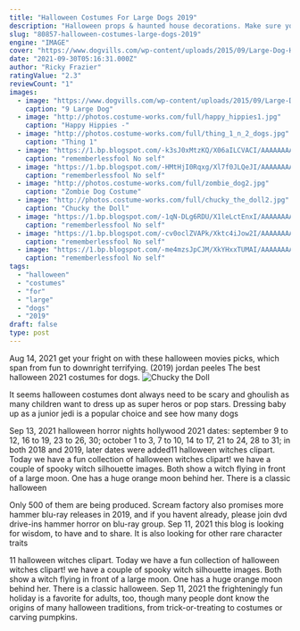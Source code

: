 ```yaml
---
title: "Halloween Costumes For Large Dogs 2019"
description: "Halloween props & haunted house decorations. Make sure your haunted house has the ultimate freak factor with the most spine-chilling and scary halloween decorations and halloween props in town. Our spooky range of horror decorations are great for a bit of low-key fright, or stock up and deck out your halloween party pad for all-out scenes of terror!. Grab some wall and window halloween"
slug: "80857-halloween-costumes-large-dogs-2019"
engine: "IMAGE"
cover: "https://www.dogvills.com/wp-content/uploads/2015/09/Large-Dog-Halloween-Costumes-For-Boy-Dogs.jpg"
date: "2021-09-30T05:16:31.000Z"
author: "Ricky Frazier"
ratingValue: "2.3"
reviewCount: "1"
images:
  - image: "https://www.dogvills.com/wp-content/uploads/2015/09/Large-Dog-Halloween-Costumes-For-Boy-Dogs.jpg"
    caption: "9 Large Dog"
  - image: "http://photos.costume-works.com/full/happy_hippies1.jpg"
    caption: "Happy Hippies -"
  - image: "http://photos.costume-works.com/full/thing_1_n_2_dogs.jpg"
    caption: "Thing 1"
  - image: "https://1.bp.blogspot.com/-k3sJ0xMtzKQ/X06aILCVACI/AAAAAAAAfvc/8HFE7LKce6gGr_87-YkQTUVJa60TmAXhACLcBGAsYHQ/s1600/Untitled2034.png"
    caption: "rememberlessfool No self"
  - image: "https://1.bp.blogspot.com/-HMtHjI0Rqxg/Xl7f0JLQeJI/AAAAAAAAeac/zAHOfpNJxx4l54ujMLtrPS5XZd1nf_UAQCLcBGAsYHQ/s1600/Untitled1266.png"
    caption: "rememberlessfool No self"
  - image: "http://photos.costume-works.com/full/zombie_dog2.jpg"
    caption: "Zombie Dog Costume"
  - image: "http://photos.costume-works.com/full/chucky_the_doll2.jpg"
    caption: "Chucky the Doll"
  - image: "https://1.bp.blogspot.com/-1qN-DLg6RDU/X1leLctEnxI/AAAAAAAAgUc/SDcXgpoo17IohOn6yRGaXrcSU9HsJ3AlgCLcBGAsYHQ/s1600/Untitled2333.png"
    caption: "rememberlessfool No self"
  - image: "https://1.bp.blogspot.com/-cv0oclZVAPk/Xktc4iJow2I/AAAAAAAAdAI/SaVtM69xqfs_Su0LhN1OIOIJYGq0NQ0dQCLcBGAsYHQ/s1600/Untitled608.png"
    caption: "rememberlessfool No self"
  - image: "https://1.bp.blogspot.com/-me4mzsJpCJM/XkYHxxTUMAI/AAAAAAAAcsQ/i-trzcwUvOsXougjOGdZnaCuzy7b-QIqQCLcBGAsYHQ/s1600/Untitled431.png"
    caption: "rememberlessfool No self"
tags:
  - "halloween"
  - "costumes"
  - "for"
  - "large"
  - "dogs"
  - "2019"
draft: false
type: post
---
```


Aug 14, 2021 get your fright on with these halloween movies picks, which span from fun to downright terrifying.  (2019) jordan peeles The best halloween 2021 costumes for dogs.
![Chucky the Doll](http://photos.costume-works.com/full/chucky_the_doll2.jpg "Chucky the Doll")

It seems halloween costumes dont always need to be scary and ghoulish as many children want to dress up as super heros or pop stars. Dressing baby up as a junior jedi is a popular choice and see how many dogs
<!--inArticleAds-->

<!--galleryOne-->

Sep 13, 2021 halloween horror nights hollywood 2021 dates: september 9 to 12, 16 to 19, 23 to 26, 30; october 1 to 3, 7 to 10, 14 to 17, 21 to 24, 28 to 31; in both 2018 and 2019, later dates were added11 halloween witches clipart. Today we have a fun collection of halloween witches clipart! we have a couple of spooky witch silhouette images. Both show a witch flying in front of a large moon. One has a huge orange moon behind her. There is a classic halloween
<!--inArticleAds-->

<!--galleryTwo-->

Only 500 of them are being produced. Scream factory also promises more hammer blu-ray releases in 2019, and if you havent already, please join dvd drive-ins hammer horror on blu-ray group. Sep 11, 2021 this blog is looking for wisdom, to have and to share. It is also looking for other rare character traits
<!--galleryThree-->

11 halloween witches clipart. Today we have a fun collection of halloween witches clipart! we have a couple of spooky witch silhouette images. Both show a witch flying in front of a large moon. One has a huge orange moon behind her. There is a classic halloween. Sep 11, 2021 the frighteningly fun holiday is a favorite for adults, too, though many people dont know the origins of many halloween traditions, from trick-or-treating to costumes or carving pumpkins.